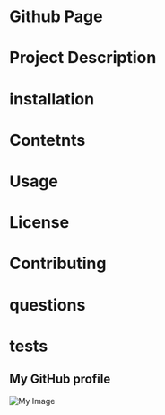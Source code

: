 # Github Page

# Project Description

# installation

# Contetnts

# Usage

# License

# Contributing

# questions

# tests

## My GitHub profile

![My Image](https://avatars2.githubusercontent.com/u/40007538?v=4)

